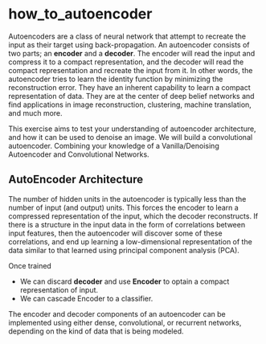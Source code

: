 # how_to_autoencoder

Autoencoders are a class of neural network that attempt to recreate the input
as their target using back-propagation. An autoencoder consists of two parts; an **encoder** and a **decoder**. The encoder will read the input and compress it to a compact representation, and the decoder will read the compact representation and recreate the input from it. In other words, the autoencoder tries to learn the identity function by minimizing the reconstruction error. They have an inherent capability to learn
a compact representation of data. They are at the center of deep belief networks
and find applications in image reconstruction, clustering, machine translation,
and much more.

This exercise aims to test your understanding of autoencoder architecture, and how it can be used to denoise an image. We will build a convolutional autoencoder. Combining your knowledge of a Vanilla/Denoising Autoencoder and Convolutional Networks.

## AutoEncoder  Architecture
The number of hidden units in the autoencoder is typically less than the number of input (and output) units. This forces the encoder to learn a compressed representation of the input, which the decoder reconstructs. If there is a structure in the input data in the form of correlations between input features, then the autoencoder will discover some of these correlations, and end up learning a low-dimensional representation of the data similar to that learned using principal component analysis (PCA).

Once trained
* We can discard **decoder** and use **Encoder** to optain a compact representation of input.
* We can cascade Encoder to a classifier.

The encoder and decoder components of an autoencoder can be implemented using either dense, convolutional, or recurrent networks, depending on the kind of data that is being modeled.

